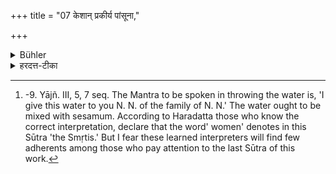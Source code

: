+++
title = "07 केशान् प्रकीर्य पांसूना,"

+++

<details><summary>Bühler</summary>

7. Dishevelling their hair and covering themselves with dust (they go outside the village), and, clothed with one garment, their faces turned to the south, stepping into the river they throw up water for the dead once, and then, ascending (the bank), they sit down. [^5] 


[^5]:  -9. Yājñ. III, 5, 7 seq. The Mantra to be spoken in throwing the water is, 'I give this water to you N. N. of the family of N. N.' The water ought to be mixed with sesamum. According to Haradatta those who know the correct interpretation, declare that the word' women' denotes in this Sūtra 'the Smṛtis.' But I fear these learned interpreters will find few adherents among those who pay attention to the last Sūtra of this work.
</details>

<details><summary>हरदत्त-टीका</summary>

## सूत्रम्
केशान्प्रकीर्य पासूनोप्यैकवाससो दक्षिणामुखास्सकृदुपमज्ज्योत्तीर्योपविशन्त्येवं त्रिः ॥ ७ ॥  
### प्रस्तावः
कानि पुनस्तानि?
### टिप्पनी
**प्रकीर्य केशान् पासूना** ऽऽवपन्ति ।  
ओप्य **एकवासस** अनुत्तरीयाः।  
**दक्षिणामुखाः** दक्षिणां दिशं निरीक्षमाणाः  
सकृद् उपमज्ज्य उदकादुत्तीर्य तीरे उपविशन्ति दक्षिणामुखा एव ॥ ७ ॥
</details>
